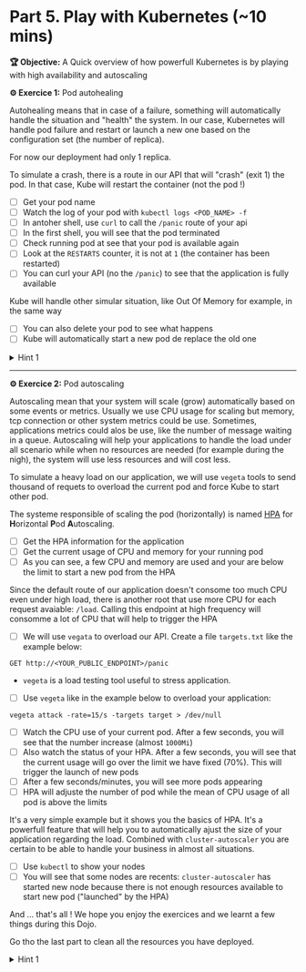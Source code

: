 # Part 5. Play with Kubernetes (~10 mins)

**🏆 Objective:** A Quick overview of how powerfull Kubernetes is by playing with high availability and autoscaling

**⚙️ Exercice 1:** Pod autohealing

Autohealing means that in case of a failure, something will automatically handle the situation and "health" the system. In our case, Kubernetes will handle pod failure and restart or launch a new one based on the configuration set (the number of replica).

For now our deployment had only 1 replica.

To simulate a crash, there is a route in our API that will "crash" (exit 1) the pod. In that case, Kube will restart the container (not the pod !)

- [ ] Get your pod name
- [ ] Watch the log of your pod with `kubectl logs <POD_NAME> -f`
- [ ] In antoher shell, use `curl` to call the `/panic` route of your api
- [ ] In the first shell, you will see that the pod terminated
- [ ] Check running pod at see that your pod is available again
- [ ] Look at the `RESTARTS` counter, it is not at `1` (the container has been restarted)
- [ ] You can curl your API (no the `/panic`) to see that the application is fully available

Kube will handle other simular situation, like Out Of Memory for example, in the same way

- [ ] You can also delete your pod to see what happens
- [ ] Kube will automatically start a new pod de replace the old one

<details>
<summary>Hint 1</summary>
To delete a pod :
```
kubectl delete pod <POD_NAME>
```
</details>

---

**⚙️ Exercice 2:** Pod autoscaling

Autoscaling mean that your system will scale (grow) automatically based on some events or metrics. Usually we use CPU usage for scaling but memory, tcp connection or other system metrics could be use.
Sometimes, applications metrics could alos be use, like the number of message waiting in a queue.
Autoscaling will help your applications to handle the load under all scenario while when no resources are needed (for example during the nigh), the system will use less resources and will cost less.

To simulate a heavy load on our application, we will use `vegeta` tools to send thousand of requets to overload the current pod and force Kube to start other pod.

The systeme responsible of scaling the pod (horizontally) is named [HPA](https://kubernetes.io/docs/tasks/run-application/horizontal-pod-autoscale/) for **H**orizontal **P**od **A**utoscaling.

- [ ] Get the HPA information for the application
- [ ] Get the current usage of CPU and memory for your running pod
- [ ] As you can see, a few CPU and memory are used and your are below the limit to start a new pod from the HPA

Since the default route of our application doesn't consome too much CPU even under high load, there is another root that use more CPU for each request avaiable: `/load`. Calling this endpoint at high frequency will consomme a lot of CPU that will help to trigger the HPA

- [ ] We will use `vegata` to overload our API. Create a file `targets.txt` like the example below:

```
GET http://<YOUR_PUBLIC_ENDPOINT>/panic
```

- `vegeta` is a load testing tool useful to stress application.

- [ ] Use `vegeta` like in the example below to overload your application:

```
vegeta attack -rate=15/s -targets target > /dev/null
```

- [ ] Watch the CPU use of your current pod. After a few seconds, you will see that the number increase (almost `1000Mi`)
- [ ] Also watch the status of your HPA. After a few seconds, you will see that the current usage will go over the limit we have fixed (70%). This will trigger the launch of new pods
- [ ] After a few seconds/minutes, you will see more pods appearing
- [ ] HPA will adjuste the number of pod while the mean of CPU usage of all pod is above the limits

It's a very simple example but it shows you the basics of HPA. It's a powerfull feature that will help you to automatically ajust the size of your application regarding the load. Combined with `cluster-autoscaler` you are certain to be able to handle your business in almost all situations.

- [ ] Use `kubectl` to show your nodes
- [ ] You will see that some nodes are recents: `cluster-autoscaler` has started new node because there is not enough resources available to start new pod ("launched" by the HPA)

And ... that's all ! We hope you enjoy the exercices and we learnt a few things during this Dojo.

Go tho the last part to clean all the resources you have deployed.

<details>
<summary>Hint 1</summary>
Get HPA and CPU/Memory information for a pod :
```
kubectl get hpa
kubectl top pod
```
</details>
